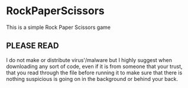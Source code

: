 # RockPaperScissors

This is a simple Rock Paper Scissors game


## PLEASE READ ##
I do not make or distribute virus'/malware but I highly suggest when downloading any sort
of code, even if it is from someone that your trust, that you read through the file before running it to make
sure that there is nothing suspicious is going on in the background or behind your back.
